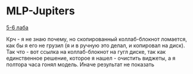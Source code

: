 # MLP-Jupiters

[5-6 лаба](https://colab.research.google.com/drive/1SHmWYb_Z3tHAPlzYiiLw2ORtf1ma1T6N#scrollTo=QBqclURB8qST)


Крч - я не знаю почему, но скопированный коллаб-блокнот ломается, как бы я его не грузил (я и в ручную это делал, и копировал на диск). Так что - вот ссылка на коллаб-блокнот на гугл диске, так как единственное решение, которое я нашел - очистить виджеты, а я полтора часа гонял модель. Иначе результат не показать
